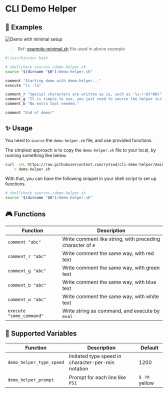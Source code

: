 # CLI Demo Helper

## 🚀 Examples

![Demo with minimal setup](./assets/demo-minimal.gif)

> Ref: [example-minimal.sh](/example-minimal.sh) file used in above example

```bash
#!/usr/bin/env bash

# shellcheck source=./demo-helper.sh
source "$(dirname "$0")/demo-helper.sh"

comment "Starting demo with demo-helper..."
execute "ls -la"

comment_r "Special characters are written as is, such as '\\~!!@(*#@)"
comment_g "It is simple to use, you just need to source the helper script."
comment_b "No extra tool needed."

comment "End of demo!"
```

## ✨ Usage

You need to `source` the `demo-helper.sh` file, and use provided functions.

The simplest approach is to copy the `demo-helper.sh` file to your local, by running something like below.

```bash
curl -sSL https://raw.githubusercontent.com/rytswd/cli-demo-helper/main/demo-helper.sh \
    > demo-helper.sh
```

With that, you can have the following snippet in your shell script to set up functions.

```bash
# shellcheck source=./demo-helper.sh
source "$(dirname "$0")/demo-helper.sh"
```

## 🎮 Functions

<!-- == imptr: function-list / begin from: ./docs/functions.md#[list] == -->

| Function                 | Description                                                |
| ------------------------ | ---------------------------------------------------------- |
| `comment "abc"`          | Write comment like string, with preceding character of `#` |
| `comment_r "abc"`        | Write comment the same way, with red text                  |
| `comment_g "abc"`        | Write comment the same way, with green text                |
| `comment_b "abc"`        | Write comment the same way, with blue text                 |
| `comment_w "abc"`        | Write comment the same way, with white text                |
| `execute "some_command"` | Write string as command, and execute by `eval`             |

<!-- == imptr: function-list / end == -->

## 🧩 Supported Variables

<!-- == imptr: variable-list / begin from: ./docs/variables.md#[list] == -->

| Function                 | Description                                       | Default        |
| ------------------------ | ------------------------------------------------- | -------------- |
| `demo_helper_type_speed` | Imitated type speed in character-per-min notation | 1200           |
| `demo_helper_prompt`     | Prompt for each line like `PS1`                   | `$ ` in yellow |

<!-- == imptr: variable-list / end == -->
